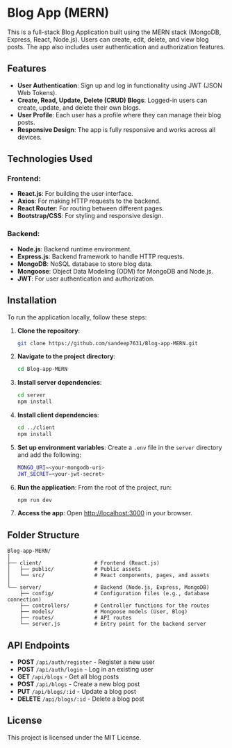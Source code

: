 # Blog App (MERN)

This is a full-stack Blog Application built using the MERN stack (MongoDB, Express, React, Node.js). Users can create, edit, delete, and view blog posts. The app also includes user authentication and authorization features.

## Features

- **User Authentication**: Sign up and log in functionality using JWT (JSON Web Tokens).
- **Create, Read, Update, Delete (CRUD) Blogs**: Logged-in users can create, update, and delete their own blogs.
- **User Profile**: Each user has a profile where they can manage their blog posts.
- **Responsive Design**: The app is fully responsive and works across all devices.

## Technologies Used

### Frontend:
- **React.js**: For building the user interface.
- **Axios**: For making HTTP requests to the backend.
- **React Router**: For routing between different pages.
- **Bootstrap/CSS**: For styling and responsive design.

### Backend:
- **Node.js**: Backend runtime environment.
- **Express.js**: Backend framework to handle HTTP requests.
- **MongoDB**: NoSQL database to store blog data.
- **Mongoose**: Object Data Modeling (ODM) for MongoDB and Node.js.
- **JWT**: For user authentication and authorization.

## Installation

To run the application locally, follow these steps:

1. **Clone the repository**:
    ```bash
    git clone https://github.com/sandeep7631/Blog-app-MERN.git
    ```

2. **Navigate to the project directory**:
    ```bash
    cd Blog-app-MERN
    ```

3. **Install server dependencies**:
    ```bash
    cd server
    npm install
    ```

4. **Install client dependencies**:
    ```bash
    cd ../client
    npm install
    ```

5. **Set up environment variables**:
    Create a `.env` file in the `server` directory and add the following:
    ```bash
    MONGO_URI=<your-mongodb-uri>
    JWT_SECRET=<your-jwt-secret>
    ```

6. **Run the application**:
    From the root of the project, run:
    ```bash
    npm run dev
    ```

7. **Access the app**:
    Open [http://localhost:3000](http://localhost:3000) in your browser.

## Folder Structure

```
Blog-app-MERN/
│
├── client/                 # Frontend (React.js)
│   ├── public/             # Public assets
│   └── src/                # React components, pages, and assets
│
└── server/                 # Backend (Node.js, Express, MongoDB)
    ├── config/             # Configuration files (e.g., database connection)
    ├── controllers/        # Controller functions for the routes
    ├── models/             # Mongoose models (User, Blog)
    ├── routes/             # API routes
    └── server.js           # Entry point for the backend server
```

## API Endpoints

- **POST** `/api/auth/register` - Register a new user
- **POST** `/api/auth/login` - Log in an existing user
- **GET** `/api/blogs` - Get all blog posts
- **POST** `/api/blogs` - Create a new blog post
- **PUT** `/api/blogs/:id` - Update a blog post
- **DELETE** `/api/blogs/:id` - Delete a blog post

## License

This project is licensed under the MIT License.
